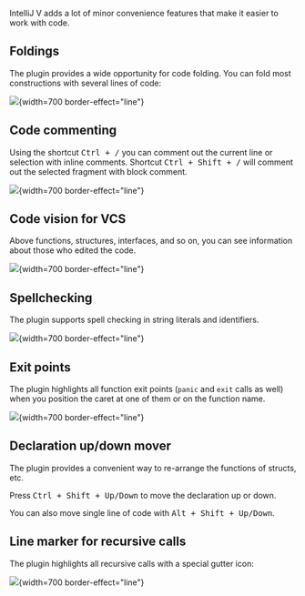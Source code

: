 [//]: # (title: Minor editor features)

IntelliJ V adds a lot of minor convenience features that make it easier to work with code.

## Foldings

The plugin provides a wide opportunity for code folding. You can fold most constructions with several lines of code:

![](foldings.png){width=700 border-effect="line"}

## Code commenting

Using the shortcut <kbd>Ctrl + /</kbd> you can comment out the current line or selection with inline comments.
Shortcut <kbd>Ctrl + Shift + /</kbd> will comment out the selected fragment with block comment.

![](comment-line.png){width=700 border-effect="line"}

## Code vision for VCS

Above functions, structures, interfaces, and so on, you can see information about those who edited the code.

![](code-vision-vcs.png){width=700 border-effect="line"}

## Spellchecking

The plugin supports spell checking in string literals and identifiers.

![](spellchecking.png){width=700 border-effect="line"}

## Exit points

The plugin highlights all function exit points
(`panic` and `exit` calls as well) when you position the caret at one of them or on the function name.

![](exit-points.png){width=700 border-effect="line"}

## Declaration up/down mover

The plugin provides a convenient way to re-arrange the functions of structs, etc.

Press <kbd>Ctrl + Shift + Up/Down</kbd> to move the declaration up or down.

You can also move single line of code with <kbd>Alt + Shift + Up/Down</kbd>.

## Line marker for recursive calls

The plugin highlights all recursive calls with a special gutter icon:

![](recursive-call.png){width=700 border-effect="line"}


